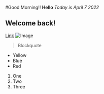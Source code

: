 #Good Morning!!
**Hello**
*Today is April 7 2022*
## Welcome back!
[Link](https://sites.google.com/eng.ucsd.edu/cse-15l-spring-2022/home)
![Image](<img width="1243" alt="Screen Shot 2022-04-07 at 8 25 19 AM" src="https://user-images.githubusercontent.com/103203336/162243289-200cd22e-e8ce-4502-b5ac-f47b88cb6e5b.png">)
> Blockquote
* Yellow
* Blue
* Red
1. One
2. Two
3. Three
